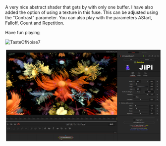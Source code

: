 

<!-- +++ DO NOT REMOVE THIS COMMENT +++ DO NOT ADD OR EDIT ANY TEXT BEFORE THIS LINE +++ IT WOULD BE A REALLY BAD IDEA +++ -->

A very nice abstract shader that gets by with only one buffer. I have also added the option of using a texture in this fuse. This can be adjusted using the "Contrast" parameter. You can also play with the parameters AStart, Falloff, Count and Repetition.

Have fun playing

![TasteOfNoise7](https://user-images.githubusercontent.com/78935215/138074392-90ea744c-82e5-4215-ae4c-f55c1a184a47.gif)


[![TasteOfNoise7](TasteOfNoise7_screenshot.png)](TasteOfNoise7.fuse)

<!-- +++ DO NOT REMOVE THIS COMMENT +++ DO NOT EDIT ANY TEXT THAT COMES AFTER THIS LINE +++ TRUST ME: JUST DON'T DO IT +++ -->


